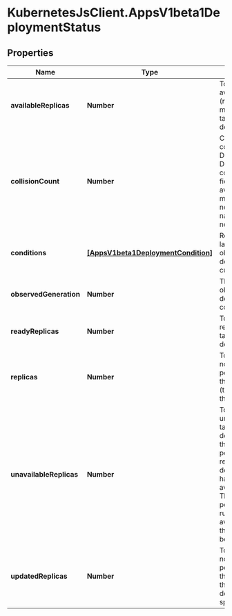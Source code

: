 # KubernetesJsClient.AppsV1beta1DeploymentStatus

## Properties
Name | Type | Description | Notes
------------ | ------------- | ------------- | -------------
**availableReplicas** | **Number** | Total number of available pods (ready for at least minReadySeconds) targeted by this deployment. | [optional] 
**collisionCount** | **Number** | Count of hash collisions for the Deployment. The Deployment controller uses this field as a collision avoidance mechanism when it needs to create the name for the newest ReplicaSet. | [optional] 
**conditions** | [**[AppsV1beta1DeploymentCondition]**](AppsV1beta1DeploymentCondition.md) | Represents the latest available observations of a deployment&#39;s current state. | [optional] 
**observedGeneration** | **Number** | The generation observed by the deployment controller. | [optional] 
**readyReplicas** | **Number** | Total number of ready pods targeted by this deployment. | [optional] 
**replicas** | **Number** | Total number of non-terminated pods targeted by this deployment (their labels match the selector). | [optional] 
**unavailableReplicas** | **Number** | Total number of unavailable pods targeted by this deployment. This is the total number of pods that are still required for the deployment to have 100% available capacity. They may either be pods that are running but not yet available or pods that still have not been created. | [optional] 
**updatedReplicas** | **Number** | Total number of non-terminated pods targeted by this deployment that have the desired template spec. | [optional] 


